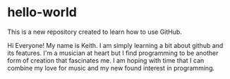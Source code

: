 # hello-world
This is a new repository created to learn how to use GitHub.

Hi Everyone! My name is Keith. I am simply learning a bit about github and its features.
I'm a musician at heart but I find programming to be another form of creation that fascinates me. 
I am hoping with time that I can combine my love for music and my new found interest in programming.
